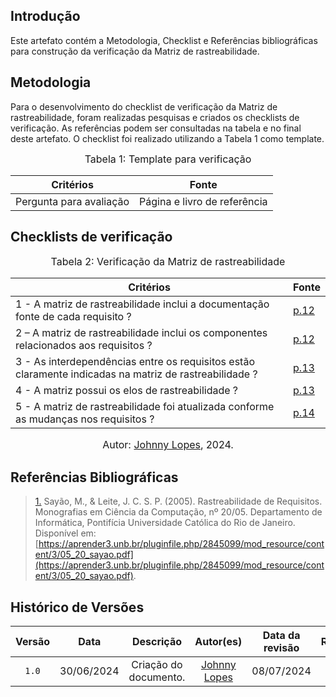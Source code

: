 ## Introdução

Este artefato contém a Metodologia, Checklist e Referências bibliográficas para construção da verificação da Matriz de rastreabilidade. 

## Metodologia

Para o desenvolvimento do checklist de verificação da Matriz de rastreabilidade, foram realizadas pesquisas e criados os checklists de verificação. As referências podem ser consultadas na tabela e no final deste artefato. O checklist foi realizado utilizando a Tabela 1 como template.

<font size="3"><p style="text-align: center">Tabela 1: Template para verificação</p></font>

<center>

Critérios | Fonte
--|--
Pergunta para avaliação| Página e livro de referência

</center>

## Checklists de verificação

<font size="3"><p style="text-align: center">Tabela 2: Verificação da Matriz de rastreabilidade </p></font>

Critérios   | Fonte
--------- | ------ 
1 - A matriz de rastreabilidade inclui a documentação fonte de cada requisito ?  | <a id="TEC3" href="#RP3">p.12</a>
2 – A matriz de rastreabilidade inclui os componentes relacionados aos requisitos ?  | <a id="TEC3" href="#RP3">p.12</a>
3 - As interdependências entre os requisitos estão claramente indicadas na matriz de rastreabilidade ?  | <a id="TEC3" href="#RP3">p.13</a>
4 - A matriz possui os elos de rastreabilidade ?  | <a id="TEC3" href="#RP3">p.13</a>
5 - A matriz de rastreabilidade foi atualizada conforme as mudanças nos requisitos ? | <a id="TEC3" href="#RP3">p.14</a>

<font size="3"><p style="text-align: center">Autor: [Johnny Lopes](https://github.com/JohnnyLopess), 2024.</p></font>

## Referências Bibliográficas

> <a id="RP3" href="#TEC3">1.</a> Sayão, M., & Leite, J. C. S. P. (2005). Rastreabilidade de Requisitos. Monografias em Ciência da Computação, nº 20/05. Departamento de Informática, Pontifícia Universidade Católica do Rio de Janeiro. Disponível em: [https://aprender3.unb.br/pluginfile.php/2845099/mod_resource/content/3/05_20_sayao.pdf](https://aprender3.unb.br/pluginfile.php/2845099/mod_resource/content/3/05_20_sayao.pdf).










## Histórico de Versões

| Versão | Data | Descrição | Autor(es) | Data da revisão | Revisor(es) |
| :--: | :--: | :--: | :--: | :--: | :--: |
|`1.0` | 30/06/2024 | Criação do documento. |[Johnny Lopes](https://github.com/JohnnyLopess) | 08/07/2024 | [Amanda Campos](https://github.com/acamposs)|   
